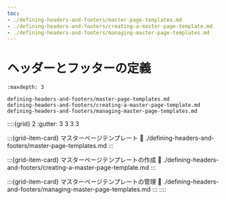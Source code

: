 ```yaml
---
toc:
- ./defining-headers-and-footers/master-page-templates.md
- ./defining-headers-and-footers/creating-a-master-page-template.md
- ./defining-headers-and-footers/managing-master-page-templates.md
---
```

# ヘッダーとフッターの定義

```{toctree}
:maxdepth: 3

defining-headers-and-footers/master-page-templates.md
defining-headers-and-footers/creating-a-master-page-template.md
defining-headers-and-footers/managing-master-page-templates.md
```

::::{grid} 2
:gutter: 3 3 3 3

:::{grid-item-card} マスターページテンプレート
:link: ./defining-headers-and-footers/master-page-templates.md
:::

:::{grid-item-card} マスターページテンプレートの作成
:link: ./defining-headers-and-footers/creating-a-master-page-template.md
:::

:::{grid-item-card} マスターページテンプレートの管理
:link: ./defining-headers-and-footers/managing-master-page-templates.md
:::
::::
